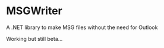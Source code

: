 # MSGWriter
A .NET library to make MSG files without the need for Outlook

Working but still beta...
